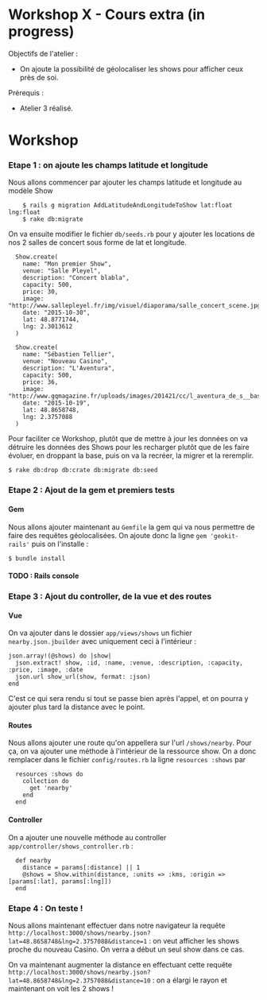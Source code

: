 Workshop X - Cours extra (in progress)
=======

Objectifs de l'atelier :

* On ajoute la possibilité de géolocaliser les shows pour afficher ceux près de soi.

Prérequis :

* Atelier 3 réalisé.

# Workshop

### Etape 1 : on ajoute les champs latitude et longitude

Nous allons commencer par ajouter les champs latitude et longitude au modèle Show

		$ rails g migration AddLatitudeAndLongitudeToShow lat:float lng:float
		$ rake db:migrate
		
On va ensuite modifier le fichier `db/seeds.rb` pour y ajouter les locations de nos 2 salles de concert sous forme de lat et longitude.

```
  Show.create(
    name: "Mon premier Show",
    venue: "Salle Pleyel",
    description: "Concert blabla",
    capacity: 500,
    price: 30,
    image: "http://www.sallepleyel.fr/img/visuel/diaporama/salle_concert_scene.jpg",
    date: "2015-10-30",
    lat: 48.8771744,
    lng: 2.3013612
  )

  Show.create(
    name: "Sébastien Tellier",
    venue: "Nouveau Casino",
    description: "L'Aventura",
    capacity: 500,
    price: 36,
    image: "http://www.gqmagazine.fr/uploads/images/201421/cc/l_aventura_de_s__bastien_tellier_7651.jpeg",
    date: "2015-10-19",
    lat: 48.8658748,
    lng: 2.3757088
  )
 ```


Pour faciliter ce Workshop, plutôt que de mettre à jour les données on va détruire les données des Shows pour les recharger plutôt que de les faire évoluer, en droppant la base, puis on va la recréer, la migrer et la reremplir.

```
$ rake db:drop db:crate db:migrate db:seed

```
		
### Etape 2 : Ajout de la gem et premiers tests

#### Gem 

Nous allons ajouter maintenant au `Gemfile` la gem qui va nous permettre de faire des requêtes géolocalisées. On ajoute donc la ligne `gem 'geokit-rails'` puis on l'installe :

```
$ bundle install

```

#### TODO : Rails console

### Etape 3 : Ajout du controller, de la vue et des routes

#### Vue

On va ajouter dans le dossier `app/views/shows` un fichier `nearby.json.jbuilder` avec uniquement ceci à l'intérieur :

```
json.array!(@shows) do |show|
  json.extract! show, :id, :name, :venue, :description, :capacity, :price, :image, :date
  json.url show_url(show, format: :json)
end
```

C'est ce qui sera rendu si tout se passe bien après l'appel, et on pourra y ajouter plus tard la distance avec le point.

#### Routes

Nous allons ajouter une route qu'on appellera sur l'url `/shows/nearby`. Pour ça, on va ajouter une méthode à l'intérieur de la ressource show. On a donc remplacer dans le fichier `config/routes.rb` la ligne `resources :shows` par 

```
  resources :shows do
    collection do
      get 'nearby'
    end
  end

```

#### Controller

On a ajouter une nouvelle méthode au controller `app/controller/shows_controller.rb` :

```
  def nearby
    distance = params[:distance] || 1
    @shows = Show.within(distance, :units => :kms, :origin => [params[:lat], params[:lng]])
  end

```

 
### Etape 4 : On teste !

Nous allons maintenant effectuer dans notre navigateur la requête `http://localhost:3000/shows/nearby.json?lat=48.8658748&lng=2.3757088&distance=1` : on veut afficher les shows proche du nouveau Casino. On verra a début un seul show dans ce cas.

On va maintenant augmenter la distance en effectuant cette requête `http://localhost:3000/shows/nearby.json?lat=48.8658748&lng=2.3757088&distance=10` : on a élargi le rayon et maintenant on voit les 2 shows !
